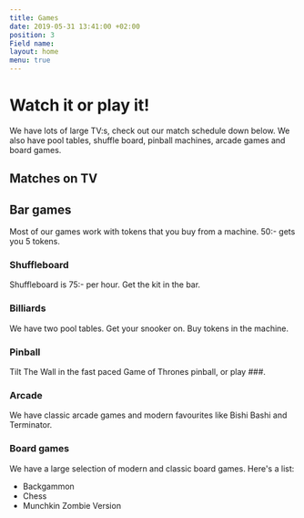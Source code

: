 ```yaml
---
title: Games
date: 2019-05-31 13:41:00 +02:00
position: 3
Field name:
layout: home
menu: true
---
```


# Watch it or play it!

We have lots of large TV:s, check out our match schedule down below. We also have pool tables, shuffle board, pinball machines, arcade games and board games.

## Matches on TV

## Bar games

Most of our games work with tokens that you buy from a machine. 50:- gets you 5 tokens.

### Shuffleboard

Shuffleboard is 75:- per hour. Get the kit in the bar.

### Billiards

We have two pool tables. Get your snooker on. Buy tokens in the machine.

### Pinball

Tilt The Wall in the fast paced Game of Thrones pinball, or play ###.

### Arcade

We have classic arcade games and modern favourites like Bishi Bashi and Terminator.

### Board games

We have a large selection of modern and classic board games. Here's a list:

- Backgammon
- Chess
- Munchkin Zombie Version
